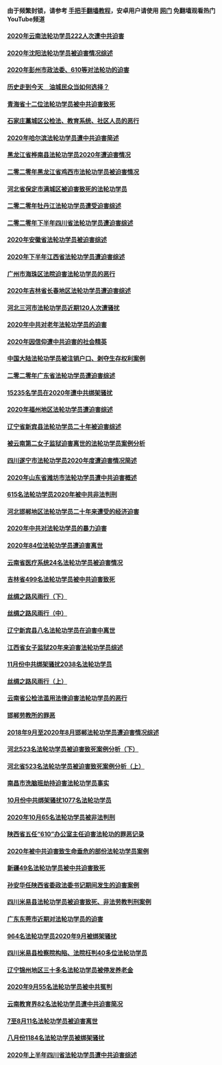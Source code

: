 #### 由于频繁封锁，请参考 [手把手翻墙教程](https://github.com/gfw-breaker/guides/wiki/)，安卓用户请使用 [网门](https://github.com/gfw-breaker/nogfw/blob/master/dl.md?t=01280800) 免翻墙观看热门YouTube频道 

#### [2020年云南法轮功学员222人次遭中共迫害](../pages/328/419130.md?t=01280800) 

#### [2020年沈阳法轮功学员被迫害情况综述](../pages/328/419088.md?t=01280800) 

#### [2020年彭州市政法委、610等对法轮功的迫害](../pages/328/419092.md?t=01280800) 

#### [历史走到今天　油城民众当如何选择？](../pages/328/419084.md?t=01280800) 

#### [青海省十二位法轮功学员被中共迫害致死](../pages/328/419002.md?t=01280800) 

#### [石家庄藁城区公检法、教育系统、社区人员的恶行](../pages/328/419000.md?t=01280800) 

#### [2020年哈尔滨法轮功学员遭中共迫害简述](../pages/328/418966.md?t=01280800) 

#### [黑龙江省桦南县法轮功学员2020年遭迫害情况](../pages/328/418993.md?t=01280800) 

#### [二零二零年黑龙江省鸡西市法轮功学员被迫害情况](../pages/328/418957.md?t=01280800) 

#### [河北省保定市满城区被迫害致死的法轮功学员](../pages/328/418806.md?t=01280800) 

#### [二零二零年牡丹江法轮功学员遭受迫害综述](../pages/328/418822.md?t=01280800) 

#### [二零二零年下半年四川省法轮功学员遭迫害综述](../pages/328/418762.md?t=01280800) 

#### [2020年安徽省法轮功学员被迫害综述](../pages/328/418751.md?t=01280800) 

#### [2020年下半年江西省法轮功学员遭迫害综述](../pages/328/418732.md?t=01280800) 

#### [广州市海珠区法院迫害法轮功学员的恶行](../pages/328/418722.md?t=01280800) 

#### [2020年吉林省长春地区法轮功学员遭迫害综述](../pages/328/418422.md?t=01280800) 

#### [河北三河市法轮功学员近期120人次遭骚扰](../pages/328/418620.md?t=01280800) 

#### [2020年中共对老年法轮功学员的迫害](../pages/328/418627.md?t=01280800) 

#### [2020年因信仰遭中共迫害的社会精英](../pages/328/418601.md?t=01280800) 

#### [中国大陆法轮功学员被注销户口、剥夺生存权利案例](../pages/328/418575.md?t=01280800) 

#### [二零二零年广东省法轮功学员遭迫害综述](../pages/328/418452.md?t=01280800) 

#### [15235名学员在2020年遭中共绑架骚扰](../pages/328/418447.md?t=01280800) 

#### [2020年福州地区法轮功学员遭迫害综述](../pages/328/418352.md?t=01280800) 

#### [辽宁省新宾县法轮功学员二十年被迫害综述](../pages/328/418318.md?t=01280800) 

#### [被云南第二女子监狱迫害离世的法轮功学员案例分析](../pages/328/417986.md?t=01280800) 

#### [四川遂宁市法轮功学员2020年度遭迫害情况简述](../pages/328/418083.md?t=01280800) 

#### [2020年山东省潍坊市法轮功学员遭中共迫害概述](../pages/328/418128.md?t=01280800) 

#### [615名法轮功学员2020年被中共非法判刑](../pages/328/418123.md?t=01280800) 

#### [河北邯郸地区法轮功学员二十年来遭受的经济迫害](../pages/328/417554.md?t=01280800) 

#### [2020年中共对法轮功学员的暴力迫害](../pages/328/416854.md?t=01280800) 

#### [2020年84位法轮功学员遭迫害离世](../pages/328/416947.md?t=01280800) 

#### [云南省医疗系统24名法轮功学员被迫害情况](../pages/328/416978.md?t=01280800) 

#### [吉林省499名法轮功学员被中共迫害致死](../pages/328/416519.md?t=01280800) 

#### [丝绸之路风雨行（下）](../pages/328/416166.md?t=01280800) 

#### [丝绸之路风雨行（中）](../pages/328/416165.md?t=01280800) 

#### [辽宁新宾县八名法轮功学员在迫害中离世](../pages/328/416383.md?t=01280800) 

#### [江西省女子监狱20年来迫害法轮功学员综述](../pages/328/416327.md?t=01280800) 

#### [11月份中共绑架骚扰2038名法轮功学员](../pages/328/416210.md?t=01280800) 

#### [丝绸之路风雨行（上）](../pages/328/416167.md?t=01280800) 

#### [云南省公检法滥用法律迫害法轮功学员的恶行](../pages/328/416012.md?t=01280800) 

#### [邯郸劳教所的罪恶](../pages/328/415894.md?t=01280800) 

#### [2018年9月至2020年8月邯郸法轮功学员遭迫害情况综述](../pages/328/415563.md?t=01280800) 

#### [河北523名法轮功学员被迫害致死案例分析（下）](../pages/328/414942.md?t=01280800) 

#### [河北省523名法轮功学员被迫害致死案例分析（上）](../pages/328/414941.md?t=01280800) 

#### [南昌市洗脑班劫持迫害法轮功学员事实](../pages/328/415048.md?t=01280800) 

#### [10月份中共绑架骚扰1077名法轮功学员](../pages/328/414995.md?t=01280800) 

#### [2020年10月65名法轮功学员被非法判刑](../pages/328/414617.md?t=01280800) 

#### [陕西省五任“610”办公室主任迫害法轮功的罪恶记录](../pages/328/414486.md?t=01280800) 

#### [2020年被中共迫害致生命垂危的部份法轮功学员案例](../pages/328/414427.md?t=01280800) 

#### [新疆49名法轮功学员被中共迫害致死](../pages/328/414290.md?t=01280800) 

#### [孙安华任陕西省委政法委书记期间发生的迫害案例](../pages/328/414015.md?t=01280800) 

#### [四川米易县法轮功学员被迫害致死、非法劳教判刑案例](../pages/328/413847.md?t=01280800) 

#### [广东东莞市近期对法轮功学员的迫害](../pages/328/413888.md?t=01280800) 

#### [964名法轮功学员2020年9月被绑架骚扰](../pages/328/413838.md?t=01280800) 

#### [四川米易县检察院构陷、法院枉判40多位法轮功学员](../pages/328/413691.md?t=01280800) 

#### [辽宁锦州地区三十多名法轮功学员被停发养老金](../pages/328/413687.md?t=01280800) 

#### [2020年9月55名法轮功学员被中共冤判](../pages/328/413572.md?t=01280800) 

#### [云南教育界82名法轮功学员遭中共迫害简况](../pages/328/413422.md?t=01280800) 

#### [7至8月11名法轮功学员被迫害离世](../pages/328/412209.md?t=01280800) 

#### [八月份1184名法轮功学员被绑架骚扰](../pages/328/411862.md?t=01280800) 

#### [2020年上半年四川省法轮功学员遭中共迫害综述](../pages/328/411824.md?t=01280800) 

